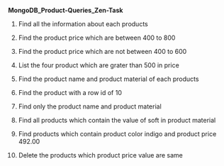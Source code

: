 **MongoDB_Product-Queries_Zen-Task**

1. Find all the information about each products

2. Find the product price which are between 400 to 800

3. Find the product price which are not between 400 to 600

4. List the four product which are grater than 500 in price 

5. Find the product name and product material of each products

6. Find the product with a row id of 10

7. Find only the product name and product material

8. Find all products which contain the value of soft in product material 

9. Find products which contain product color indigo  and product price 492.00

10. Delete the products which product price value are same
